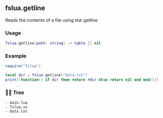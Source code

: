 ## fslua.getline
Reads the contents of a file using std::getline
### Usage
```lua
fslua.getline(path: string) -> table || nil
```
### Example
```lua
require("fslua")

local dir = fslua.getline("data.txt")
print((function() if dir then return #dir else return nil end end)())
```
### 🌲🌳 Tree
```
- main.lua
- fslua.so
- data.txt
```
